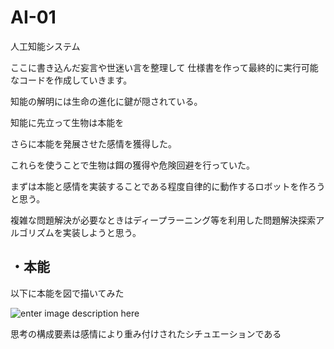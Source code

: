 

# AI-01
人工知能システム
  
ここに書き込んだ妄言や世迷い言を整理して
仕様書を作って最終的に実行可能なコードを作成していきます。


知能の解明には生命の進化に鍵が隠されている。  
  
知能に先立って生物は本能を
  
さらに本能を発展させた感情を獲得した。
  
これらを使うことで生物は餌の獲得や危険回避を行っていた。
  
まずは本能と感情を実装することである程度自律的に動作するロボットを作ろうと思う。
  
 複雑な問題解決が必要なときはディープラーニング等を利用した問題解決探索アルゴリズムを実装しようと思う。
   
 ## ・本能
以下に本能を図で描いてみた
  
![enter image description here](https://imgur.com/p0jVfQH.jpg)

  
思考の構成要素は感情により重み付けされたシチュエーションである

